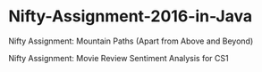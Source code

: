 # Nifty-Assignment-2016-in-Java
Nifty Assignment: Mountain Paths (Apart from Above and Beyond)

Nifty Assignment: Movie Review Sentiment Analysis for CS1
